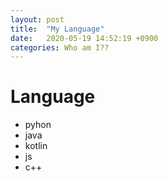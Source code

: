 ```yaml
---
layout: post
title:  "My Language"
date:   2020-05-19 14:52:19 +0900
categories: Who am I??
---
```

# Language
- pyhon 
- java
- kotlin
- js
- c++

[jekyll-docs]: https://jekyllrb.com/docs/home
[jekyll-gh]:   https://github.com/jekyll/jekyll
[jekyll-talk]: https://talk.jekyllrb.com/
